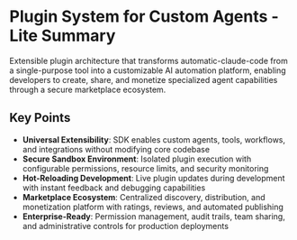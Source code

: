 # Plugin System for Custom Agents - Lite Summary

Extensible plugin architecture that transforms automatic-claude-code from a single-purpose tool into a customizable AI automation platform, enabling developers to create, share, and monetize specialized agent capabilities through a secure marketplace ecosystem.

## Key Points
- **Universal Extensibility**: SDK enables custom agents, tools, workflows, and integrations without modifying core codebase
- **Secure Sandbox Environment**: Isolated plugin execution with configurable permissions, resource limits, and security monitoring
- **Hot-Reloading Development**: Live plugin updates during development with instant feedback and debugging capabilities
- **Marketplace Ecosystem**: Centralized discovery, distribution, and monetization platform with ratings, reviews, and automated publishing
- **Enterprise-Ready**: Permission management, audit trails, team sharing, and administrative controls for production deployments